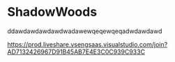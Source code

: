 # ShadowWoods


ddawdawdawdawdwadawewqeqewqeqadwdawdawd



https://prod.liveshare.vsengsaas.visualstudio.com/join?AD7132426967D91B45AB7E4E3C0C939C933C
